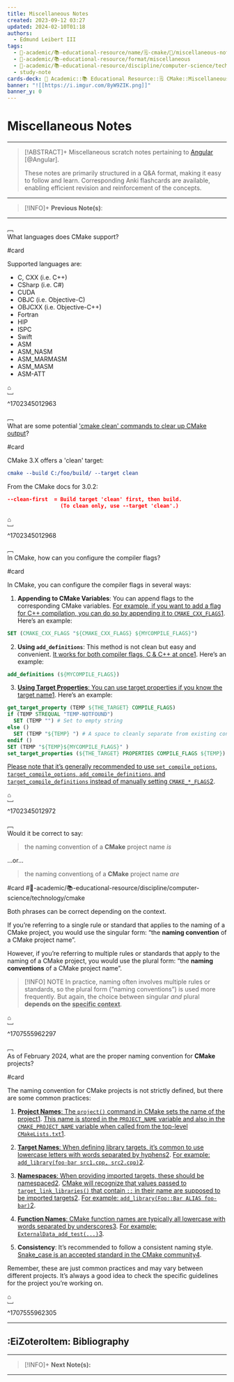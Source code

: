 ```yaml
---
title: Miscellaneous Notes
created: 2023-09-12 03:27
updated: 2024-02-10T01:18
authors:
  - Edmund Leibert III
tags:
  - 🔴-academic/📚-educational-resource/name/🗒️-cmake/🔖/miscellaneous-notes
  - 🔴-academic/📚-educational-resource/format/miscellaneous
  - 🔴-academic/📚-educational-resource/discipline/computer-science/technology/cmake
  - study-note
cards-deck: 🔴 Academic::📚 Educational Resource::🗒️ CMake::Miscellaneous Notes
banner: "![[https://i.imgur.com/8yW9ZIK.png]]"
banner_y: 0
---
```


#  Miscellaneous Notes

---

> [!ABSTRACT]+ 
> Miscellaneous scratch notes pertaining to [Angular](https://angular.dev/) [@Angular].
> 
> These notes are primarily structured in a Q&A format, making it easy to follow and learn. Corresponding Anki flashcards are available, enabling efficient revision and reinforcement of the concepts.

---

 > [!INFO]+
 > **Previous Note(s)**: 
 > 

---

﹇<br>
What languages does CMake support? 

#card 

Supported languages are:
- C, CXX (i.e. C++)
- CSharp (i.e. C#)
- CUDA
- OBJC (i.e. Objective-C)
- OBJCXX (i.e. Objective-C++)
- Fortran
- HIP
- ISPC
- Swift
- ASM
- ASM_NASM
- ASM_MARMASM
- ASM_MASM
- ASM-ATT

⌂
<br>﹈<br>^1702345012963


﹇<br>
What are some potential ['cmake clean' commands to clear up CMake output](https://stackoverflow.com/questions/9680420/looking-for-a-cmake-clean-command-to-clear-up-cmake-output)?

#card

CMake 3.X offers a 'clean' target:
```cmake
cmake --build C:/foo/build/ --target clean
```

From the CMake docs for 3.0.2:
```cmake
--clean-first  = Build target 'clean' first, then build.
                 (To clean only, use --target 'clean'.)
```

⌂
<br>﹈<br>^1702345012968


﹇<br>
In CMake, how can you configure the compiler flags?

#card 

In CMake, you can configure the compiler flags in several ways:

1. **Appending to CMake Variables**: You can append flags to the corresponding CMake variables. [For example, if you want to add a flag for C++ compilation, you can do so by appending it to `CMAKE_CXX_FLAGS`](https://stackoverflow.com/questions/11783932/how-do-i-add-a-linker-or-compile-flag-in-a-cmake-file)[1](https://stackoverflow.com/questions/11783932/how-do-i-add-a-linker-or-compile-flag-in-a-cmake-file). Here’s an example:
    
```cmake
SET (CMAKE_CXX_FLAGS "${CMAKE_CXX_FLAGS} ${MYCOMPILE_FLAGS}")
```
    
2. **Using `add_definitions`**: This method is not clean but easy and convenient. [It works for both compiler flags, C & C++ at once](https://stackoverflow.com/questions/11783932/how-do-i-add-a-linker-or-compile-flag-in-a-cmake-file)[1](https://stackoverflow.com/questions/11783932/how-do-i-add-a-linker-or-compile-flag-in-a-cmake-file). Here’s an example:
    
```cmake
add_definitions (${MYCOMPILE_FLAGS})
```
    
3. [**Using Target Properties**: You can use target properties if you know the target name](https://stackoverflow.com/questions/11783932/how-do-i-add-a-linker-or-compile-flag-in-a-cmake-file)[1](https://stackoverflow.com/questions/11783932/how-do-i-add-a-linker-or-compile-flag-in-a-cmake-file). Here’s an example:
    
```cmake
get_target_property (TEMP ${THE_TARGET} COMPILE_FLAGS)
if (TEMP STREQUAL "TEMP-NOTFOUND")  
  SET (TEMP "") # Set to empty string
else ()  
  SET (TEMP "${TEMP} ") # A space to cleanly separate from existing content
endif ()
SET (TEMP "${TEMP}${MYCOMPILE_FLAGS}" )
set_target_properties (${THE_TARGET} PROPERTIES COMPILE_FLAGS ${TEMP})
```
    

[Please note that it’s generally recommended to use `set_compile_options`, `target_compile_options`, `add_compile_definitions`, and `target_compile_definitions` instead of manually setting `CMAKE_*_FLAGS`](https://stackoverflow.com/questions/59107988/correct-way-to-handle-compiler-flags-when-using-cmake)[2](https://stackoverflow.com/questions/59107988/correct-way-to-handle-compiler-flags-when-using-cmake).

⌂
<br>﹈<br>^1702345012972

﹇<br>
Would it be correct to say:

> the naming convention of a **CMake** project name _is_

…or…

> the naming convention<u>s</u> of a **CMake** project name _are_

#card #🔴-academic/📚-educational-resource/discipline/computer-science/technology/cmake 

Both phrases can be correct depending on the context.

If you’re referring to a single rule or standard that applies to the naming of a CMake project, you would use the singular form: “the **naming convention** of a CMake project name”.

However, if you’re referring to multiple rules or standards that apply to the naming of a CMake project, you would use the plural form: “the **naming conventions** of a CMake project name”.

> [!INFO] NOTE
> In practice, naming often involves multiple rules or standards, so the plural form (“naming conventions”) is used more frequently. 
> But again, the choice between singular _and_ plural <b>depends on the <u>specific context</u></b>.

⌂
<br>﹈<br>^1707555962297


﹇<br>
As of February 2024, what are the proper naming convention for **CMake** projects?

#card 

The naming convention for CMake projects is not strictly defined, but there are some common practices:

1. [**Project Names**: The `project()` command in CMake sets the name of the project](https://cmake.org/cmake/help/latest/command/project.html)[1](https://cmake.org/cmake/help/latest/command/project.html). [This name is stored in the `PROJECT_NAME` variable and also in the `CMAKE_PROJECT_NAME` variable when called from the top-level `CMakeLists.txt`](https://cmake.org/cmake/help/latest/command/project.html)[1](https://cmake.org/cmake/help/latest/command/project.html).
    
2. [**Target Names**: When defining library targets, it’s common to use lowercase letters with words separated by hyphens](https://cmake.org/cmake/help/latest/command/project.html)[2](https://stackoverflow.com/questions/48524359/naming-convention-for-components-and-namespaces-in-cmake). [For example: `add_library(foo-bar src1.cpp, src2.cpp)`](https://cmake.org/cmake/help/latest/command/project.html)[2](https://stackoverflow.com/questions/48524359/naming-convention-for-components-and-namespaces-in-cmake).
    
3. [**Namespaces**: When providing imported targets, these should be namespaced](https://cmake.org/cmake/help/latest/command/project.html)[2](https://stackoverflow.com/questions/48524359/naming-convention-for-components-and-namespaces-in-cmake). [CMake will recognize that values passed to `target_link_libraries()` that contain `::` in their name are supposed to be imported targets](https://cmake.org/cmake/help/latest/command/project.html)[2](https://stackoverflow.com/questions/48524359/naming-convention-for-components-and-namespaces-in-cmake). [For example: `add_library(Foo::Bar ALIAS foo-bar)`](https://cmake.org/cmake/help/latest/command/project.html)[2](https://stackoverflow.com/questions/48524359/naming-convention-for-components-and-namespaces-in-cmake).
    
4. [**Function Names**: CMake function names are typically all lowercase with words separated by underscores](https://discourse.cmake.org/t/naming-conventions-for-cmake-functions/4615)[3](https://discourse.cmake.org/t/naming-conventions-for-cmake-functions/4615). [For example: `ExternalData_add_test(...)`](https://cmake.org/cmake/help/latest/command/project.html)[3](https://discourse.cmake.org/t/naming-conventions-for-cmake-functions/4615).
    
5. **Consistency**: It’s recommended to follow a consistent naming style. [Snake_case is an accepted standard in the CMake community](https://www.educative.io/courses/modern-cmake-for-cpp/naming-conventions)[4](https://www.educative.io/courses/modern-cmake-for-cpp/naming-conventions).
    

Remember, these are just common practices and may vary between different projects. It’s always a good idea to check the specific guidelines for the project you’re working on.

⌂
<br>﹈<br>^1707555962305


---

## :EiZoteroItem: Bibliography

---

> [!INFO]+
> **Next Note(s):**

---
